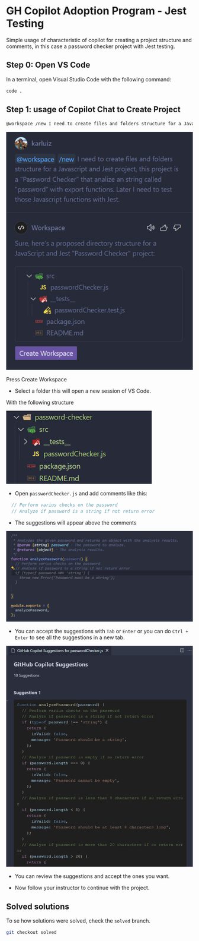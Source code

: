 # GH Copilot Adoption Program - Jest Testing

Simple usage of characteristic of copilot for creating a project structure and comments, in this case a password checker project with Jest testing.

## Step 0: Open VS Code

In a terminal, open Visual Studio Code with the following command:

```bash
code .
```

## Step 1: usage of Copilot Chat to Create Project

```bash
@workspace /new I need to create files and folders structure for a Javascript and Jest project, this project is a "Password Checker" that analize an string called "password" with export functions. Later I need to test those Javascript functions with Jest.
```

![Chat Response](assets/image.png)

Press Create Workspace

- Select a folder this will open a new session of VS Code.

With the following structure

![Project Structure](assets/image2.png)

- Open `passwordChecker.js` and add comments like this:

```javascript
  // Perform varius checks on the password
  // Analyze if password is a string if not return error
```

- The suggestions will appear above the comments

![Suggestions](assets/image3.png)

- You can accept the suggestions with `Tab` or `Enter` or you can do `Ctrl + Enter` to see all the suggestions in a new tab.

![All suggestions](assets/image4.png)

- You can review the suggestions and accept the ones you want.

- Now follow your instructor to continue with the project.


## Solved solutions

To se how solutions were solved, check the `solved` branch.

```bash
git checkout solved
```

